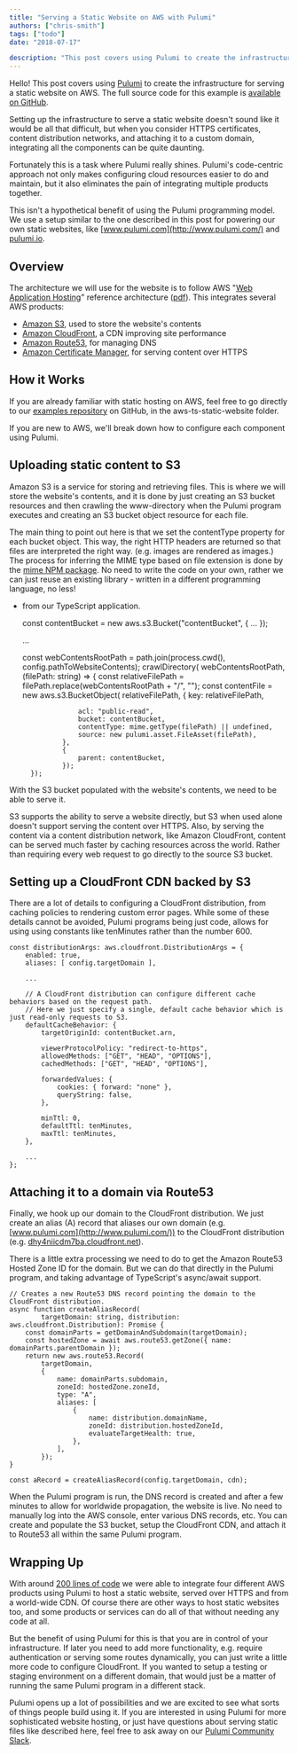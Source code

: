 ```yaml
---
title: "Serving a Static Website on AWS with Pulumi"
authors: ["chris-smith"]
tags: ["todo"]
date: "2018-07-17"

description: "This post covers using Pulumi to create the infrastructure for serving a static website on AWS including the fun parts such as HTTPS certificates, content distribution networks, and attaching it to a custom domain."
---
```


Hello! This post covers using [Pulumi](https://pulumi.io) to create the
infrastructure for serving a static website on AWS. The full source code
for this example is [available on
GitHub](https://github.com/pulumi/examples/blob/master/aws-ts-static-website/index.ts).

Setting up the infrastructure to serve a static website doesn't sound
like it would be all that difficult, but when you consider HTTPS
certificates, content distribution networks, and attaching it to a
custom domain, integrating all the components can be quite daunting. 

Fortunately this is a task where Pulumi really shines. Pulumi's
code-centric approach not only makes configuring cloud resources easier
to do and maintain, but it also eliminates the pain of integrating
multiple products together.

This isn't a hypothetical benefit of using the Pulumi programming model.
We use a setup similar to the one described in this post for powering
our own static websites, like [www.pulumi.com](http://www.pulumi.com/)
and [pulumi.io](http://pulumi.io/).

## Overview

The architecture we will use for the website is to follow AWS "[Web
Application Hosting](https://aws.amazon.com/architecture/)" reference
architecture
([pdf](https://media.amazonwebservices.com/architecturecenter/AWS_ac_ra_web_01.pdf)).
This integrates several AWS products: 

-   [Amazon S3](https://aws.amazon.com/s3/), used to store the
    website's contents
-   [Amazon CloudFront](https://aws.amazon.com/cloudfront/), a CDN
    improving site performance
-   [Amazon Route53](https://aws.amazon.com/route53/), for managing DNS
-   [Amazon Certificate
    Manager](https://aws.amazon.com/certificate-manager/), for serving
    content over HTTPS

## How it Works

If you are already familiar with static hosting on AWS, feel free to go
directly to our [examples
repository](https://github.com/pulumi/examples) on GitHub, in the
aws-ts-static-website folder. 

If you are new to AWS, we'll break down how to configure each component
using Pulumi.

## Uploading static content to S3

Amazon S3 is a service for storing and retrieving files. This is where
we will store the website's contents, and it is done by just creating an
S3 bucket resources and then crawling the www-directory when the Pulumi
program executes and creating an S3 bucket object resource for each
file.

The main thing to point out here is that we set the contentType property
for each bucket object. This way, the right HTTP headers are returned so
that files are interpreted the right way. (e.g. images are rendered as
images.) The process for inferring the MIME type based on file extension
is done by the [mime NPM package](https://www.npmjs.com/package/mime).
No need to write the code on your own, rather we can just reuse an
existing library - written in a different programming language, no less!
- from our TypeScript application.

    const contentBucket = new aws.s3.Bucket("contentBucket",
        {
            ...
        });

    ...


    const webContentsRootPath = path.join(process.cwd(), config.pathToWebsiteContents);
    crawlDirectory(
        webContentsRootPath,
        (filePath: string) => {
            const relativeFilePath = filePath.replace(webContentsRootPath + "/", "");
            const contentFile = new aws.s3.BucketObject(
                relativeFilePath,
                {
                    key: relativeFilePath,

                    acl: "public-read",
                    bucket: contentBucket,
                    contentType: mime.getType(filePath) || undefined,
                    source: new pulumi.asset.FileAsset(filePath),
                },
                {
                    parent: contentBucket,
                });
        });

With the S3 bucket populated with the website's contents, we need to be
able to serve it.

S3 supports the ability to serve a website directly, but S3 when used
alone doesn't support serving the content over HTTPS. Also, by serving
the content via a content distribution network, like Amazon CloudFront,
content can be served much faster by caching resources across the world.
Rather than requiring every web request to go directly to the source S3
bucket.

## Setting up a CloudFront CDN backed by S3

There are a lot of details to configuring a CloudFront distribution,
from caching policies to rendering custom error pages. While some of
these details cannot be avoided, Pulumi programs being just code, allows
for using using constants like tenMinutes rather than the number 600.

    const distributionArgs: aws.cloudfront.DistributionArgs = {
        enabled: true,
        aliases: [ config.targetDomain ],

        ...

        // A CloudFront distribution can configure different cache behaviors based on the request path.
        // Here we just specify a single, default cache behavior which is just read-only requests to S3.
        defaultCacheBehavior: {
            targetOriginId: contentBucket.arn,

            viewerProtocolPolicy: "redirect-to-https",
            allowedMethods: ["GET", "HEAD", "OPTIONS"],
            cachedMethods: ["GET", "HEAD", "OPTIONS"],

            forwardedValues: {
                cookies: { forward: "none" },
                queryString: false,
            },

            minTtl: 0,
            defaultTtl: tenMinutes,
            maxTtl: tenMinutes,
        },

        ...
    };

## Attaching it to a domain via Route53

Finally, we hook up our domain to the CloudFront distribution. We just
create an alias (A) record that aliases our own domain (e.g.
[www.pulumi.com](http://www.pulumi.com/)) to the CloudFront distribution
(e.g. [dhy4niicdm7ba.cloudfront.net](http://dhy4niicdm7ba.cloudfront.net/)).

There is a little extra processing we need to do to get the Amazon
Route53 Hosted Zone ID for the domain. But we can do that directly in
the Pulumi program, and taking advantage of TypeScript's async/await
support.

    // Creates a new Route53 DNS record pointing the domain to the CloudFront distribution.
    async function createAliasRecord(
            targetDomain: string, distribution: aws.cloudfront.Distribution): Promise {
        const domainParts = getDomainAndSubdomain(targetDomain);
        const hostedZone = await aws.route53.getZone({ name: domainParts.parentDomain });
        return new aws.route53.Record(
            targetDomain,
            {
                name: domainParts.subdomain,
                zoneId: hostedZone.zoneId,
                type: "A",
                aliases: [
                    {
                        name: distribution.domainName,
                        zoneId: distribution.hostedZoneId,
                        evaluateTargetHealth: true,
                    },
                ],
            });
    }

    const aRecord = createAliasRecord(config.targetDomain, cdn);

When the Pulumi program is run, the DNS record is created and after a
few minutes to allow for worldwide propagation, the website is live. No
need to manually log into the AWS console, enter various DNS records,
etc. You can create and populate the S3 bucket, setup the CloudFront
CDN, and attach it to Route53 all within the same Pulumi program.

## Wrapping Up

With around [200 lines of
code](https://github.com/pulumi/examples/blob/master/aws-ts-static-website/index.ts)
we were able to integrate four different AWS products using Pulumi to
host a static website, served over HTTPS and from a world-wide CDN. Of
course there are other ways to host static websites too, and some
products or services can do all of that without needing any code at all.

But the benefit of using Pulumi for this is that you are in control of
your infrastructure. If later you need to add more functionality, e.g.
require authentication or serving some routes dynamically, you can just
write a little more code to configure CloudFront. If you wanted to setup
a testing or staging environment on a different domain, that would just
be a matter of running the same Pulumi program in a different stack.

Pulumi opens up a lot of possibilities and we are excited to see what
sorts of things people build using it. If you are interested in using
Pulumi for more sophisticated website hosting, or just have questions
about serving static files like described here, feel free to ask away on
our [Pulumi Community Slack](http://slack.pulumi.io/).

 


